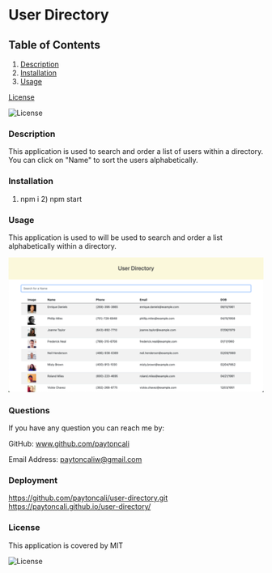 # User Directory

## Table of Contents
  
1. [Description](#description)
2. [Installation](#installation)
3. [Usage](#usage)


[License](#license)


![License](https://img.shields.io/badge/License-MIT-green.svg)

### Description
This application is used to search and order a list of users within a directory. You can click on "Name" to sort the users alphabetically. 
  
### Installation
1) npm i 2) npm start
  
### Usage
This application is used to will be used to search and order a list alphabetically within a directory. 

![User Directory](/images/userdirectory.png)
  
### Questions

If you have any question you can reach me by: 

GitHub: www.github.com/paytoncali

Email Address: paytoncaliw@gmail.com

### Deployment
https://github.com/paytoncali/user-directory.git
https://paytoncali.github.io/user-directory/

### License
This application is covered by MIT

![License](https://img.shields.io/badge/License-MIT-green.svg)